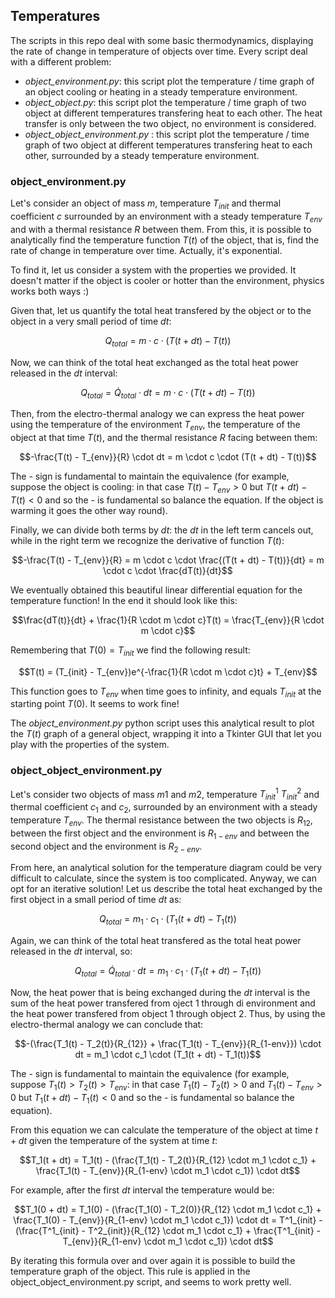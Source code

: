 ## Temperatures

The scripts in this repo deal with some basic thermodynamics, displaying the rate of change in temperature of objects over time. Every script deal with a different problem:
- *object_environment.py*: this script plot the temperature / time graph of an object cooling or heating in a steady temperature environment.
- *object_object.py*: this script plot the temperature / time graph of two object at different temperatures transfering heat to each other. The heat transfer is only between the two object, no environment is considered.
- *object_object_environment.py* : this script plot the temperature / time graph of two object at different temperatures transfering heat to each other, surrounded by a steady temperature environment. 




### object_environment.py


Let's consider an object of mass $m$, temperature $T_{init}$ and thermal coefficient $c$ surrounded by an environment with a steady temperature $T_{env}$ and with a thermal resistance $R$ between them. 
From this, it is possible to analytically find the temperature function $T(t)$ of the object, that is, find the rate of change in temperature over time. Actually, it's exponential.

To find it, let us consider a system with the properties we provided. It doesn't matter if the object is cooler or hotter than the environment, physics works both ways :)

Given that, let us quantify the total heat transfered by the object or to the object in a very small period of time $dt$:

$$Q_{total} = m \cdot c \cdot (T(t + dt) - T(t))$$

Now, we can think of the total heat exchanged as the total heat power released in the $dt$ interval:

$$Q_{total} = \dot{Q}_{total} \cdot dt = m \cdot c \cdot (T(t + dt) - T(t))$$

Then, from the electro-thermal analogy we can express the heat power using the temperature of the environment $T_{env}$, the temperature of the object at that time $T(t)$, and the thermal resistance $R$ facing between them:

$$-\frac{T(t) - T_{env}}{R} \cdot dt = m \cdot c \cdot (T(t + dt) - T(t))$$

The - sign is fundamental to maintain the equivalence (for example, suppose the object is cooling: in that case $T(t) - T_{env} > 0$ but $T(t + dt) - T(t) < 0$ and so the - is fundamental so balance the equation.
If the object is warming it goes the other way round).

Finally, we can divide both terms by $dt$: the $dt$ in the left term cancels out, while in the right term we recognize the derivative of function $T(t)$:

$$-\frac{T(t) - T_{env}}{R} = m \cdot c \cdot \frac{(T(t + dt) - T(t))}{dt} = m \cdot c \cdot \frac{dT(t)}{dt}$$

We eventually obtained this beautiful linear differential equation for the temperature function! In the end it should look like this:

$$\frac{dT(t)}{dt} + \frac{1}{R \cdot m \cdot c}T(t) = \frac{T_{env}}{R \cdot m \cdot c}$$

Remembering that $T(0) = T_{init}$ we find the following result:

$$T(t) = (T_{init} - T_{env})e^{-\frac{1}{R \cdot m \cdot c}t} + T_{env}$$

This function goes to $T_{env}$ when time goes to infinity, and equals $T_{init}$ at the starting point $T(0)$. It seems to work fine! 

The *object_environment.py* python script uses this analytical result to plot the $T(t)$ graph of a general object, wrapping it into a Tkinter GUI that let you play with the properties of the system.




### object_object_environment.py

Let's consider two objects of mass $m1$ and $m2$, temperature $T^1_{init}$ $T^2_{init}$ and thermal coefficient $c_1$ and $c_2$, surrounded by an environment with a steady temperature $T_{env}$. The thermal resistance between the
two objects is $R_{12}$, between the first object and the environment is $R_{1-env}$ and between the second object and the environment is $R_{2-env}$.

From here, an analytical solution for the temperature diagram could be very difficult to calculate, since the system is too complicated. Anyway, we can opt for an iterative solution! Let us describe the total heat exchanged by the first object in a small period of time $dt$ as:

$$Q_{total} = m_1 \cdot c_1 \cdot (T_1(t + dt) - T_1(t))$$

Again, we can think of the total heat transfered as the total heat power released in the $dt$ interval, so:

$$Q_{total} = \dot{Q}_{total} \cdot dt = m_1 \cdot c_1 \cdot (T_1(t + dt) - T_1(t))$$

Now, the heat power that is being exchanged during the $dt$ interval is the sum of the heat power transfered from oject 1 through di environment and the heat power transfered from object 1 through object 2. 
Thus, by using the electro-thermal analogy we can conclude that:

$$-(\frac{T_1(t) - T_2(t)}{R_{12}} + \frac{T_1(t) - T_{env}}{R_{1-env}}) \cdot dt = m_1 \cdot c_1 \cdot (T_1(t + dt) - T_1(t))$$

The - sign is fundamental to maintain the equivalence (for example, suppose $T_1(t) > T_2(t) > T_{env}$: in that case $T_1(t) - T_2(t) > 0$ and $T_1(t) - T_{env} > 0$ but $T_1(t + dt) - T_1(t) < 0$ and so the - is fundamental so balance the equation).

From this equation we can calculate the temperature of the object at time $t + dt$ given the temperature of the system at time $t$:

$$T_1(t + dt) = T_1(t) - (\frac{T_1(t) - T_2(t)}{R_{12} \cdot m_1 \cdot c_1} + \frac{T_1(t) - T_{env}}{R_{1-env} \cdot m_1 \cdot c_1}) \cdot dt$$

For example, after the first $dt$ interval the temperature would be:

$$T_1(0 + dt) = T_1(0) - (\frac{T_1(0) - T_2(0)}{R_{12} \cdot m_1 \cdot c_1} + \frac{T_1(0) - T_{env}}{R_{1-env} \cdot m_1 \cdot c_1}) \cdot dt = T^1_{init} - (\frac{T^1_{init} - T^2_{init}}{R_{12} \cdot m_1 \cdot c_1} + \frac{T^1_{init} - T_{env}}{R_{1-env} \cdot m_1 \cdot c_1}) \cdot dt$$

By iterating this formula over and over again it is possible to build the temperature graph of the object. This rule is applied in the object_object_environment.py script, and seems to work pretty well.



